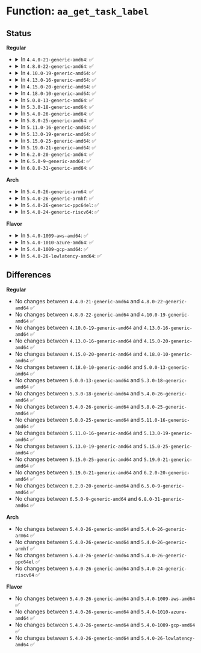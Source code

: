 # Function: <code>aa_get_task_label</code>

## Status
<b>Regular</b>
<ul>
<li>
<details>
<summary>In <code>4.4.0-21-generic-amd64</code>: ✅</summary>

```c
struct aa_label * aa_get_task_label(struct task_struct * task)
```

```json
{
  "name": "aa_get_task_label",
  "collision_type": "Unique Global",
  "inline_type": "No",
  "funcs": [
    {
      "addr": 18446744071582479136,
      "name": "aa_get_task_label",
      "external": true,
      "loc": "security/apparmor/context.c:77",
      "file": "security/apparmor/context.c",
      "inline": "seen, unknown",
      "caller_inline": [],
      "caller_func": [
        "security/apparmor/domain.c:may_change_ptraced_domain",
        "security/apparmor/lsm.c:apparmor_ptrace_traceme",
        "security/apparmor/lsm.c:apparmor_ptrace_access_check"
      ]
    }
  ],
  "symbols": [
    {
      "addr": 18446744071582479136,
      "name": "aa_get_task_label",
      "section": ".text",
      "bind": "STB_GLOBAL",
      "size": 328
    }
  ]
}
```
</details>
</li>
<li>
<details>
<summary>In <code>4.8.0-22-generic-amd64</code>: ✅</summary>

```c
struct aa_label * aa_get_task_label(struct task_struct * task)
```

```json
{
  "name": "aa_get_task_label",
  "collision_type": "Unique Global",
  "inline_type": "No",
  "funcs": [
    {
      "addr": 18446744071582711440,
      "name": "aa_get_task_label",
      "external": true,
      "loc": "security/apparmor/context.c:77",
      "file": "security/apparmor/context.c",
      "inline": "seen, unknown",
      "caller_inline": [],
      "caller_func": [
        "security/apparmor/domain.c:may_change_ptraced_domain",
        "security/apparmor/lsm.c:apparmor_ptrace_traceme",
        "security/apparmor/lsm.c:apparmor_ptrace_access_check"
      ]
    }
  ],
  "symbols": [
    {
      "addr": 18446744071582711440,
      "name": "aa_get_task_label",
      "section": ".text",
      "bind": "STB_GLOBAL",
      "size": 307
    }
  ]
}
```
</details>
</li>
<li>
<details>
<summary>In <code>4.10.0-19-generic-amd64</code>: ✅</summary>

```c
struct aa_label * aa_get_task_label(struct task_struct * task)
```

```json
{
  "name": "aa_get_task_label",
  "collision_type": "Unique Global",
  "inline_type": "No",
  "funcs": [
    {
      "addr": 18446744071582806032,
      "name": "aa_get_task_label",
      "external": true,
      "loc": "security/apparmor/context.c:77",
      "file": "security/apparmor/context.c",
      "inline": "seen, unknown",
      "caller_inline": [],
      "caller_func": [
        "security/apparmor/domain.c:may_change_ptraced_domain",
        "security/apparmor/lsm.c:apparmor_ptrace_traceme",
        "security/apparmor/lsm.c:apparmor_ptrace_access_check"
      ]
    }
  ],
  "symbols": [
    {
      "addr": 18446744071582806032,
      "name": "aa_get_task_label",
      "section": ".text",
      "bind": "STB_GLOBAL",
      "size": 307
    }
  ]
}
```
</details>
</li>
<li>
<details>
<summary>In <code>4.13.0-16-generic-amd64</code>: ✅</summary>

```c
struct aa_label * aa_get_task_label(struct task_struct * task)
```

```json
{
  "name": "aa_get_task_label",
  "collision_type": "Unique Global",
  "inline_type": "No",
  "funcs": [
    {
      "addr": 18446744071582895152,
      "name": "aa_get_task_label",
      "external": true,
      "loc": "security/apparmor/context.c:65",
      "file": "security/apparmor/context.c",
      "inline": "seen, unknown",
      "caller_inline": [],
      "caller_func": [
        "security/apparmor/domain.c:may_change_ptraced_domain",
        "security/apparmor/lsm.c:apparmor_ptrace_traceme",
        "security/apparmor/lsm.c:apparmor_ptrace_access_check"
      ]
    }
  ],
  "symbols": [
    {
      "addr": 18446744071582895152,
      "name": "aa_get_task_label",
      "section": ".text",
      "bind": "STB_GLOBAL",
      "size": 87
    }
  ]
}
```
</details>
</li>
<li>
<details>
<summary>In <code>4.15.0-20-generic-amd64</code>: ✅</summary>

```c
struct aa_label * aa_get_task_label(struct task_struct * task)
```

```json
{
  "name": "aa_get_task_label",
  "collision_type": "Unique Global",
  "inline_type": "No",
  "funcs": [
    {
      "addr": 18446744071583053488,
      "name": "aa_get_task_label",
      "external": true,
      "loc": "security/apparmor/context.c:65",
      "file": "security/apparmor/context.c",
      "inline": "seen, unknown",
      "caller_inline": [],
      "caller_func": [
        "security/apparmor/domain.c:may_change_ptraced_domain",
        "security/apparmor/lsm.c:apparmor_ptrace_traceme",
        "security/apparmor/lsm.c:apparmor_ptrace_access_check"
      ]
    }
  ],
  "symbols": [
    {
      "addr": 18446744071583053488,
      "name": "aa_get_task_label",
      "section": ".text",
      "bind": "STB_GLOBAL",
      "size": 158
    }
  ]
}
```
</details>
</li>
<li>
<details>
<summary>In <code>4.18.0-10-generic-amd64</code>: ✅</summary>

```c
struct aa_label * aa_get_task_label(struct task_struct * task)
```

```json
{
  "name": "aa_get_task_label",
  "collision_type": "Unique Global",
  "inline_type": "No",
  "funcs": [
    {
      "addr": 18446744071583254384,
      "name": "aa_get_task_label",
      "external": true,
      "loc": "security/apparmor/task.c:28",
      "file": "security/apparmor/task.c",
      "inline": "seen, unknown",
      "caller_inline": [],
      "caller_func": [
        "security/apparmor/domain.c:may_change_ptraced_domain",
        "security/apparmor/lsm.c:apparmor_task_getsecid",
        "security/apparmor/lsm.c:apparmor_ptrace_traceme",
        "security/apparmor/lsm.c:apparmor_ptrace_traceme",
        "security/apparmor/lsm.c:apparmor_ptrace_access_check"
      ]
    }
  ],
  "symbols": [
    {
      "addr": 18446744071583254384,
      "name": "aa_get_task_label",
      "section": ".text",
      "bind": "STB_GLOBAL",
      "size": 154
    }
  ]
}
```
</details>
</li>
<li>
<details>
<summary>In <code>5.0.0-13-generic-amd64</code>: ✅</summary>

```c
struct aa_label * aa_get_task_label(struct task_struct * task)
```

```json
{
  "name": "aa_get_task_label",
  "collision_type": "Unique Global",
  "inline_type": "No",
  "funcs": [
    {
      "addr": 18446744071583371968,
      "name": "aa_get_task_label",
      "external": true,
      "loc": "security/apparmor/task.c:28",
      "file": "security/apparmor/task.c",
      "inline": "seen, unknown",
      "caller_inline": [],
      "caller_func": [
        "security/apparmor/domain.c:may_change_ptraced_domain",
        "security/apparmor/lsm.c:apparmor_ptrace_traceme",
        "security/apparmor/lsm.c:apparmor_ptrace_traceme",
        "security/apparmor/lsm.c:apparmor_ptrace_access_check"
      ]
    }
  ],
  "symbols": [
    {
      "addr": 18446744071583371968,
      "name": "aa_get_task_label",
      "section": ".text",
      "bind": "STB_GLOBAL",
      "size": 165
    }
  ]
}
```
</details>
</li>
<li>
<details>
<summary>In <code>5.3.0-18-generic-amd64</code>: ✅</summary>

```c
struct aa_label * aa_get_task_label(struct task_struct * task)
```

```json
{
  "name": "aa_get_task_label",
  "collision_type": "Unique Global",
  "inline_type": "No",
  "funcs": [
    {
      "addr": 18446744071583559024,
      "name": "aa_get_task_label",
      "external": true,
      "loc": "security/apparmor/task.c:24",
      "file": "security/apparmor/task.c",
      "inline": "seen, unknown",
      "caller_inline": [],
      "caller_func": [
        "security/apparmor/domain.c:may_change_ptraced_domain",
        "security/apparmor/lsm.c:apparmor_ptrace_traceme",
        "security/apparmor/lsm.c:apparmor_ptrace_traceme",
        "security/apparmor/lsm.c:apparmor_ptrace_access_check"
      ]
    }
  ],
  "symbols": [
    {
      "addr": 18446744071583559024,
      "name": "aa_get_task_label",
      "section": ".text",
      "bind": "STB_GLOBAL",
      "size": 116
    }
  ]
}
```
</details>
</li>
<li>
<details>
<summary>In <code>5.4.0-26-generic-amd64</code>: ✅</summary>

```c
struct aa_label * aa_get_task_label(struct task_struct * task)
```

```json
{
  "name": "aa_get_task_label",
  "collision_type": "Unique Global",
  "inline_type": "No",
  "funcs": [
    {
      "addr": 18446744071583664752,
      "name": "aa_get_task_label",
      "external": true,
      "loc": "security/apparmor/task.c:24",
      "file": "security/apparmor/task.c",
      "inline": "seen, unknown",
      "caller_inline": [],
      "caller_func": [
        "security/apparmor/domain.c:may_change_ptraced_domain",
        "security/apparmor/lsm.c:apparmor_ptrace_traceme",
        "security/apparmor/lsm.c:apparmor_ptrace_traceme",
        "security/apparmor/lsm.c:apparmor_ptrace_access_check"
      ]
    }
  ],
  "symbols": [
    {
      "addr": 18446744071583664752,
      "name": "aa_get_task_label",
      "section": ".text",
      "bind": "STB_GLOBAL",
      "size": 116
    }
  ]
}
```
</details>
</li>
<li>
<details>
<summary>In <code>5.8.0-25-generic-amd64</code>: ✅</summary>

```c
struct aa_label * aa_get_task_label(struct task_struct * task)
```

```json
{
  "name": "aa_get_task_label",
  "collision_type": "Unique Global",
  "inline_type": "No",
  "funcs": [
    {
      "addr": 18446744071584026224,
      "name": "aa_get_task_label",
      "external": true,
      "loc": "security/apparmor/task.c:24",
      "file": "security/apparmor/task.c",
      "inline": "seen, unknown",
      "caller_inline": [],
      "caller_func": [
        "security/apparmor/domain.c:may_change_ptraced_domain",
        "security/apparmor/lsm.c:apparmor_task_kill",
        "security/apparmor/lsm.c:apparmor_task_kill",
        "security/apparmor/lsm.c:apparmor_task_kill",
        "security/apparmor/lsm.c:apparmor_task_kill",
        "security/apparmor/lsm.c:apparmor_task_kill",
        "security/apparmor/lsm.c:apparmor_task_getsecid",
        "security/apparmor/lsm.c:apparmor_ptrace_traceme",
        "security/apparmor/lsm.c:apparmor_ptrace_traceme",
        "security/apparmor/lsm.c:apparmor_ptrace_access_check"
      ]
    }
  ],
  "symbols": [
    {
      "addr": 18446744071584026224,
      "name": "aa_get_task_label",
      "section": ".text",
      "bind": "STB_GLOBAL",
      "size": 182
    }
  ]
}
```
</details>
</li>
<li>
<details>
<summary>In <code>5.11.0-16-generic-amd64</code>: ✅</summary>

```c
struct aa_label * aa_get_task_label(struct task_struct * task)
```

```json
{
  "name": "aa_get_task_label",
  "collision_type": "Unique Global",
  "inline_type": "No",
  "funcs": [
    {
      "addr": 18446744071584145648,
      "name": "aa_get_task_label",
      "external": true,
      "loc": "security/apparmor/task.c:24",
      "file": "security/apparmor/task.c",
      "inline": "seen, unknown",
      "caller_inline": [],
      "caller_func": [
        "security/apparmor/domain.c:may_change_ptraced_domain",
        "security/apparmor/lsm.c:apparmor_task_kill",
        "security/apparmor/lsm.c:apparmor_task_kill",
        "security/apparmor/lsm.c:apparmor_task_kill",
        "security/apparmor/lsm.c:apparmor_task_kill",
        "security/apparmor/lsm.c:apparmor_task_kill",
        "security/apparmor/lsm.c:apparmor_task_getsecid",
        "security/apparmor/lsm.c:apparmor_ptrace_traceme",
        "security/apparmor/lsm.c:apparmor_ptrace_traceme",
        "security/apparmor/lsm.c:apparmor_ptrace_access_check"
      ]
    }
  ],
  "symbols": [
    {
      "addr": 18446744071584145648,
      "name": "aa_get_task_label",
      "section": ".text",
      "bind": "STB_GLOBAL",
      "size": 205
    }
  ]
}
```
</details>
</li>
<li>
<details>
<summary>In <code>5.13.0-19-generic-amd64</code>: ✅</summary>

```c
struct aa_label * aa_get_task_label(struct task_struct * task)
```

```json
{
  "name": "aa_get_task_label",
  "collision_type": "Unique Global",
  "inline_type": "No",
  "funcs": [
    {
      "addr": 18446744071584172816,
      "name": "aa_get_task_label",
      "external": true,
      "loc": "security/apparmor/task.c:24",
      "file": "security/apparmor/task.c",
      "inline": "seen, unknown",
      "caller_inline": [],
      "caller_func": [
        "security/apparmor/domain.c:may_change_ptraced_domain",
        "security/apparmor/lsm.c:apparmor_task_kill",
        "security/apparmor/lsm.c:apparmor_task_kill",
        "security/apparmor/lsm.c:apparmor_task_kill",
        "security/apparmor/lsm.c:apparmor_task_kill",
        "security/apparmor/lsm.c:apparmor_task_kill",
        "security/apparmor/lsm.c:apparmor_task_getsecid",
        "security/apparmor/lsm.c:apparmor_ptrace_traceme",
        "security/apparmor/lsm.c:apparmor_ptrace_traceme",
        "security/apparmor/lsm.c:apparmor_ptrace_access_check"
      ]
    }
  ],
  "symbols": [
    {
      "addr": 18446744071584172816,
      "name": "aa_get_task_label",
      "section": ".text",
      "bind": "STB_GLOBAL",
      "size": 201
    }
  ]
}
```
</details>
</li>
<li>
<details>
<summary>In <code>5.15.0-25-generic-amd64</code>: ✅</summary>

```c
struct aa_label * aa_get_task_label(struct task_struct * task)
```

```json
{
  "name": "aa_get_task_label",
  "collision_type": "Unique Global",
  "inline_type": "No",
  "funcs": [
    {
      "addr": 18446744071584557760,
      "name": "aa_get_task_label",
      "external": true,
      "loc": "security/apparmor/task.c:24",
      "file": "security/apparmor/task.c",
      "inline": "seen, unknown",
      "caller_inline": [],
      "caller_func": [
        "security/apparmor/domain.c:may_change_ptraced_domain",
        "security/apparmor/lsm.c:apparmor_task_kill",
        "security/apparmor/lsm.c:apparmor_task_kill",
        "security/apparmor/lsm.c:apparmor_task_kill",
        "security/apparmor/lsm.c:apparmor_task_kill",
        "security/apparmor/lsm.c:apparmor_task_kill",
        "security/apparmor/lsm.c:apparmor_task_getsecid",
        "security/apparmor/lsm.c:apparmor_ptrace_traceme",
        "security/apparmor/lsm.c:apparmor_ptrace_traceme",
        "security/apparmor/lsm.c:apparmor_ptrace_access_check"
      ]
    }
  ],
  "symbols": [
    {
      "addr": 18446744071584557760,
      "name": "aa_get_task_label",
      "section": ".text",
      "bind": "STB_GLOBAL",
      "size": 201
    }
  ]
}
```
</details>
</li>
<li>
<details>
<summary>In <code>5.19.0-21-generic-amd64</code>: ✅</summary>

```c
struct aa_label * aa_get_task_label(struct task_struct * task)
```

```json
{
  "name": "aa_get_task_label",
  "collision_type": "Unique Global",
  "inline_type": "No",
  "funcs": [
    {
      "addr": 18446744071585201472,
      "name": "aa_get_task_label",
      "external": true,
      "loc": "security/apparmor/task.c:29",
      "file": "security/apparmor/task.c",
      "inline": "seen, unknown",
      "caller_inline": [],
      "caller_func": [
        "security/apparmor/domain.c:may_change_ptraced_domain",
        "security/apparmor/lsm.c:apparmor_task_getsecid_obj",
        "security/apparmor/lsm.c:apparmor_ptrace_traceme",
        "security/apparmor/lsm.c:apparmor_ptrace_traceme",
        "security/apparmor/lsm.c:apparmor_ptrace_access_check"
      ]
    }
  ],
  "symbols": [
    {
      "addr": 18446744071585201472,
      "name": "aa_get_task_label",
      "section": ".text",
      "bind": "STB_GLOBAL",
      "size": 248
    }
  ]
}
```
</details>
</li>
<li>
<details>
<summary>In <code>6.2.0-20-generic-amd64</code>: ✅</summary>

```c
struct aa_label * aa_get_task_label(struct task_struct * task)
```

```json
{
  "name": "aa_get_task_label",
  "collision_type": "Unique Global",
  "inline_type": "No",
  "funcs": [
    {
      "addr": 18446744071585933152,
      "name": "aa_get_task_label",
      "external": true,
      "loc": "security/apparmor/task.c:29",
      "file": "security/apparmor/task.c",
      "inline": "seen, unknown",
      "caller_inline": [],
      "caller_func": [
        "security/apparmor/domain.c:may_change_ptraced_domain",
        "security/apparmor/lsm.c:apparmor_task_getsecid_obj"
      ]
    }
  ],
  "symbols": [
    {
      "addr": 18446744071585933152,
      "name": "aa_get_task_label",
      "section": ".text",
      "bind": "STB_GLOBAL",
      "size": 248
    }
  ]
}
```
</details>
</li>
<li>
<details>
<summary>In <code>6.5.0-9-generic-amd64</code>: ✅</summary>

```c
struct aa_label * aa_get_task_label(struct task_struct * task)
```

```json
{
  "name": "aa_get_task_label",
  "collision_type": "Unique Global",
  "inline_type": "No",
  "funcs": [
    {
      "addr": 18446744071586165520,
      "name": "aa_get_task_label",
      "external": true,
      "loc": "security/apparmor/task.c:29",
      "file": "security/apparmor/task.c",
      "inline": "seen, unknown",
      "caller_inline": [],
      "caller_func": [
        "security/apparmor/domain.c:may_change_ptraced_domain",
        "security/apparmor/lsm.c:apparmor_task_getsecid_obj"
      ]
    }
  ],
  "symbols": [
    {
      "addr": 18446744071586165520,
      "name": "aa_get_task_label",
      "section": ".text",
      "bind": "STB_GLOBAL",
      "size": 244
    }
  ]
}
```
</details>
</li>
<li>
<details>
<summary>In <code>6.8.0-31-generic-amd64</code>: ✅</summary>

```c
struct aa_label * aa_get_task_label(struct task_struct * task)
```

```json
{
  "name": "aa_get_task_label",
  "collision_type": "Unique Global",
  "inline_type": "No",
  "funcs": [
    {
      "addr": 18446744071586415296,
      "name": "aa_get_task_label",
      "external": true,
      "loc": "security/apparmor/task.c:29",
      "file": "security/apparmor/task.c",
      "inline": "seen, unknown",
      "caller_inline": [],
      "caller_func": [
        "security/apparmor/domain.c:may_change_ptraced_domain",
        "security/apparmor/lsm.c:apparmor_task_getlsmblob_obj"
      ]
    }
  ],
  "symbols": [
    {
      "addr": 18446744071586415296,
      "name": "aa_get_task_label",
      "section": ".text",
      "bind": "STB_GLOBAL",
      "size": 247
    }
  ]
}
```
</details>
</li>
</ul>
<b>Arch</b>
<ul>
<li>
<details>
<summary>In <code>5.4.0-26-generic-arm64</code>: ✅</summary>

```c
struct aa_label * aa_get_task_label(struct task_struct * task)
```

```json
{
  "name": "aa_get_task_label",
  "collision_type": "Unique Global",
  "inline_type": "No",
  "funcs": [
    {
      "addr": 18446603336495457944,
      "name": "aa_get_task_label",
      "external": true,
      "loc": "security/apparmor/task.c:24",
      "file": "security/apparmor/task.c",
      "inline": "seen, unknown",
      "caller_inline": [],
      "caller_func": [
        "security/apparmor/domain.c:may_change_ptraced_domain",
        "security/apparmor/lsm.c:apparmor_ptrace_traceme",
        "security/apparmor/lsm.c:apparmor_ptrace_traceme",
        "security/apparmor/lsm.c:apparmor_ptrace_access_check"
      ]
    }
  ],
  "symbols": [
    {
      "addr": 18446603336495457944,
      "name": "aa_get_task_label",
      "section": ".text",
      "bind": "STB_GLOBAL",
      "size": 128
    }
  ]
}
```
</details>
</li>
<li>
<details>
<summary>In <code>5.4.0-26-generic-armhf</code>: ✅</summary>

```c
struct aa_label * aa_get_task_label(struct task_struct * task)
```

```json
{
  "name": "aa_get_task_label",
  "collision_type": "Unique Global",
  "inline_type": "No",
  "funcs": [
    {
      "addr": 3228824844,
      "name": "aa_get_task_label",
      "external": true,
      "loc": "security/apparmor/task.c:24",
      "file": "security/apparmor/task.c",
      "inline": "seen, unknown",
      "caller_inline": [],
      "caller_func": [
        "security/apparmor/domain.c:may_change_ptraced_domain",
        "security/apparmor/lsm.c:apparmor_ptrace_traceme",
        "security/apparmor/lsm.c:apparmor_ptrace_traceme",
        "security/apparmor/lsm.c:apparmor_ptrace_access_check"
      ]
    }
  ],
  "symbols": [
    {
      "addr": 3228824844,
      "name": "aa_get_task_label",
      "section": ".text",
      "bind": "STB_GLOBAL",
      "size": 124
    }
  ]
}
```
</details>
</li>
<li>
<details>
<summary>In <code>5.4.0-26-generic-ppc64el</code>: ✅</summary>

```c
struct aa_label * aa_get_task_label(struct task_struct * task)
```

```json
{
  "name": "aa_get_task_label",
  "collision_type": "Unique Global",
  "inline_type": "No",
  "funcs": [
    {
      "addr": 13835058055289508576,
      "name": "aa_get_task_label",
      "external": true,
      "loc": "security/apparmor/task.c:24",
      "file": "security/apparmor/task.c",
      "inline": "seen, unknown",
      "caller_inline": [],
      "caller_func": [
        "security/apparmor/domain.c:may_change_ptraced_domain",
        "security/apparmor/lsm.c:apparmor_ptrace_traceme",
        "security/apparmor/lsm.c:apparmor_ptrace_access_check"
      ]
    }
  ],
  "symbols": [
    {
      "addr": 13835058055289508576,
      "name": "aa_get_task_label",
      "section": ".text",
      "bind": "STB_GLOBAL",
      "size": 156
    }
  ]
}
```
</details>
</li>
<li>
<details>
<summary>In <code>5.4.0-24-generic-riscv64</code>: ✅</summary>

```c
struct aa_label * aa_get_task_label(struct task_struct * task)
```

```json
{
  "name": "aa_get_task_label",
  "collision_type": "Unique Global",
  "inline_type": "No",
  "funcs": [
    {
      "addr": 18446743936274646500,
      "name": "aa_get_task_label",
      "external": true,
      "loc": "security/apparmor/task.c:24",
      "file": "security/apparmor/task.c",
      "inline": "seen, unknown",
      "caller_inline": [],
      "caller_func": [
        "security/apparmor/domain.c:may_change_ptraced_domain",
        "security/apparmor/lsm.c:apparmor_ptrace_traceme",
        "security/apparmor/lsm.c:apparmor_ptrace_access_check"
      ]
    }
  ],
  "symbols": [
    {
      "addr": 18446743936274646500,
      "name": "aa_get_task_label",
      "section": ".text",
      "bind": "STB_GLOBAL",
      "size": 116
    }
  ]
}
```
</details>
</li>
</ul>
<b>Flavor</b>
<ul>
<li>
<details>
<summary>In <code>5.4.0-1009-aws-amd64</code>: ✅</summary>

```c
struct aa_label * aa_get_task_label(struct task_struct * task)
```

```json
{
  "name": "aa_get_task_label",
  "collision_type": "Unique Global",
  "inline_type": "No",
  "funcs": [
    {
      "addr": 18446744071583633488,
      "name": "aa_get_task_label",
      "external": true,
      "loc": "security/apparmor/task.c:24",
      "file": "security/apparmor/task.c",
      "inline": "seen, unknown",
      "caller_inline": [],
      "caller_func": [
        "security/apparmor/domain.c:may_change_ptraced_domain",
        "security/apparmor/lsm.c:apparmor_ptrace_traceme",
        "security/apparmor/lsm.c:apparmor_ptrace_traceme",
        "security/apparmor/lsm.c:apparmor_ptrace_access_check"
      ]
    }
  ],
  "symbols": [
    {
      "addr": 18446744071583633488,
      "name": "aa_get_task_label",
      "section": ".text",
      "bind": "STB_GLOBAL",
      "size": 116
    }
  ]
}
```
</details>
</li>
<li>
<details>
<summary>In <code>5.4.0-1010-azure-amd64</code>: ✅</summary>

```c
struct aa_label * aa_get_task_label(struct task_struct * task)
```

```json
{
  "name": "aa_get_task_label",
  "collision_type": "Unique Global",
  "inline_type": "No",
  "funcs": [
    {
      "addr": 18446744071583570544,
      "name": "aa_get_task_label",
      "external": true,
      "loc": "security/apparmor/task.c:24",
      "file": "security/apparmor/task.c",
      "inline": "seen, unknown",
      "caller_inline": [],
      "caller_func": [
        "security/apparmor/domain.c:may_change_ptraced_domain",
        "security/apparmor/lsm.c:apparmor_ptrace_traceme",
        "security/apparmor/lsm.c:apparmor_ptrace_traceme",
        "security/apparmor/lsm.c:apparmor_ptrace_access_check"
      ]
    }
  ],
  "symbols": [
    {
      "addr": 18446744071583570544,
      "name": "aa_get_task_label",
      "section": ".text",
      "bind": "STB_GLOBAL",
      "size": 116
    }
  ]
}
```
</details>
</li>
<li>
<details>
<summary>In <code>5.4.0-1009-gcp-amd64</code>: ✅</summary>

```c
struct aa_label * aa_get_task_label(struct task_struct * task)
```

```json
{
  "name": "aa_get_task_label",
  "collision_type": "Unique Global",
  "inline_type": "No",
  "funcs": [
    {
      "addr": 18446744071583617264,
      "name": "aa_get_task_label",
      "external": true,
      "loc": "security/apparmor/task.c:24",
      "file": "security/apparmor/task.c",
      "inline": "seen, unknown",
      "caller_inline": [],
      "caller_func": [
        "security/apparmor/domain.c:may_change_ptraced_domain",
        "security/apparmor/lsm.c:apparmor_ptrace_traceme",
        "security/apparmor/lsm.c:apparmor_ptrace_traceme",
        "security/apparmor/lsm.c:apparmor_ptrace_access_check"
      ]
    }
  ],
  "symbols": [
    {
      "addr": 18446744071583617264,
      "name": "aa_get_task_label",
      "section": ".text",
      "bind": "STB_GLOBAL",
      "size": 116
    }
  ]
}
```
</details>
</li>
<li>
<details>
<summary>In <code>5.4.0-26-lowlatency-amd64</code>: ✅</summary>

```c
struct aa_label * aa_get_task_label(struct task_struct * task)
```

```json
{
  "name": "aa_get_task_label",
  "collision_type": "Unique Global",
  "inline_type": "No",
  "funcs": [
    {
      "addr": 18446744071583715168,
      "name": "aa_get_task_label",
      "external": true,
      "loc": "security/apparmor/task.c:24",
      "file": "security/apparmor/task.c",
      "inline": "seen, unknown",
      "caller_inline": [],
      "caller_func": [
        "security/apparmor/domain.c:may_change_ptraced_domain",
        "security/apparmor/lsm.c:apparmor_ptrace_traceme",
        "security/apparmor/lsm.c:apparmor_ptrace_traceme",
        "security/apparmor/lsm.c:apparmor_ptrace_access_check"
      ]
    }
  ],
  "symbols": [
    {
      "addr": 18446744071583715168,
      "name": "aa_get_task_label",
      "section": ".text",
      "bind": "STB_GLOBAL",
      "size": 159
    }
  ]
}
```
</details>
</li>
</ul>

## Differences
<b>Regular</b>
<ul>
<li>
No changes between <code>4.4.0-21-generic-amd64</code> and <code>4.8.0-22-generic-amd64</code> ✅
</li>
<li>
No changes between <code>4.8.0-22-generic-amd64</code> and <code>4.10.0-19-generic-amd64</code> ✅
</li>
<li>
No changes between <code>4.10.0-19-generic-amd64</code> and <code>4.13.0-16-generic-amd64</code> ✅
</li>
<li>
No changes between <code>4.13.0-16-generic-amd64</code> and <code>4.15.0-20-generic-amd64</code> ✅
</li>
<li>
No changes between <code>4.15.0-20-generic-amd64</code> and <code>4.18.0-10-generic-amd64</code> ✅
</li>
<li>
No changes between <code>4.18.0-10-generic-amd64</code> and <code>5.0.0-13-generic-amd64</code> ✅
</li>
<li>
No changes between <code>5.0.0-13-generic-amd64</code> and <code>5.3.0-18-generic-amd64</code> ✅
</li>
<li>
No changes between <code>5.3.0-18-generic-amd64</code> and <code>5.4.0-26-generic-amd64</code> ✅
</li>
<li>
No changes between <code>5.4.0-26-generic-amd64</code> and <code>5.8.0-25-generic-amd64</code> ✅
</li>
<li>
No changes between <code>5.8.0-25-generic-amd64</code> and <code>5.11.0-16-generic-amd64</code> ✅
</li>
<li>
No changes between <code>5.11.0-16-generic-amd64</code> and <code>5.13.0-19-generic-amd64</code> ✅
</li>
<li>
No changes between <code>5.13.0-19-generic-amd64</code> and <code>5.15.0-25-generic-amd64</code> ✅
</li>
<li>
No changes between <code>5.15.0-25-generic-amd64</code> and <code>5.19.0-21-generic-amd64</code> ✅
</li>
<li>
No changes between <code>5.19.0-21-generic-amd64</code> and <code>6.2.0-20-generic-amd64</code> ✅
</li>
<li>
No changes between <code>6.2.0-20-generic-amd64</code> and <code>6.5.0-9-generic-amd64</code> ✅
</li>
<li>
No changes between <code>6.5.0-9-generic-amd64</code> and <code>6.8.0-31-generic-amd64</code> ✅
</li>
</ul>
<b>Arch</b>
<ul>
<li>
No changes between <code>5.4.0-26-generic-amd64</code> and <code>5.4.0-26-generic-arm64</code> ✅
</li>
<li>
No changes between <code>5.4.0-26-generic-amd64</code> and <code>5.4.0-26-generic-armhf</code> ✅
</li>
<li>
No changes between <code>5.4.0-26-generic-amd64</code> and <code>5.4.0-26-generic-ppc64el</code> ✅
</li>
<li>
No changes between <code>5.4.0-26-generic-amd64</code> and <code>5.4.0-24-generic-riscv64</code> ✅
</li>
</ul>
<b>Flavor</b>
<ul>
<li>
No changes between <code>5.4.0-26-generic-amd64</code> and <code>5.4.0-1009-aws-amd64</code> ✅
</li>
<li>
No changes between <code>5.4.0-26-generic-amd64</code> and <code>5.4.0-1010-azure-amd64</code> ✅
</li>
<li>
No changes between <code>5.4.0-26-generic-amd64</code> and <code>5.4.0-1009-gcp-amd64</code> ✅
</li>
<li>
No changes between <code>5.4.0-26-generic-amd64</code> and <code>5.4.0-26-lowlatency-amd64</code> ✅
</li>
</ul>
